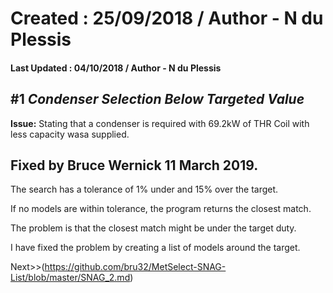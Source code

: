 # Created : 25/09/2018 / Author - N du Plessis
#### Last Updated : 04/10/2018 / Author - N du Plessis

##  #1 **_Condenser Selection Below Targeted Value_**

**Issue:** Stating that a condenser is required with 69.2kW of THR
Coil with less capacity wasa supplied.


## Fixed by Bruce Wernick 11 March 2019.

The search has a tolerance of 1% under and 15% over the target.

If no models are within tolerance, the program returns the closest match.

The problem is that the closest match might be under the target duty.

I have fixed the problem by creating a list of models around the target.



Next>>(https://github.com/bru32/MetSelect-SNAG-List/blob/master/SNAG_2.md)
